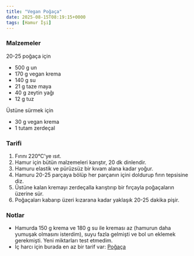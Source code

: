 ```yaml
---
title: "Vegan Poğaça"
date: 2025-08-15T08:19:15+0000
tags: [Hamur İşi]
---
```


### Malzemeler

20-25 poğaça için

- 500 g un
- 170 g vegan krema
- 140 g su
- 21 g taze maya
- 40 g zeytin yağı
- 12 g tuz

Üstüne sürmek için

- 30 g vegan krema
- 1 tutam zerdeçal

### Tarifi

1. Fırını 220°C'ye ısıt.
1. Hamur için bütün malzemeleri karıştır, 20 dk dinlendir.
1. Hamuru elastik ve pürüzsüz bir kıvam alana kadar yoğur.
1. Hamuru 20-25 parçaya bölüp her parçanın içini doldurup fırın tepsisine diz.
1. Üstüne kalan kremayı zerdeçalla karıştırıp bir fırçayla poğaçaların üzerine sür.
1. Poğaçaları kabarıp üzeri kızarana kadar yaklaşık 20-25 dakika pişir.

### Notlar

- Hamurda 150 g krema ve 180 g su ile kreması az (hamurun daha yumuşak olmasını isterdim), suyu fazla gelmişti ve bol un eklemek gerekmişti. Yeni miktarları test etmedim.
- İç harcı için burada en az bir tarif var: [Poğaça](pogaca)
